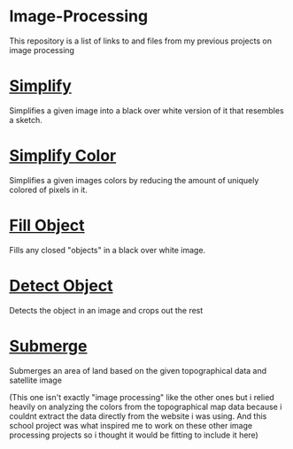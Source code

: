 # Image-Processing

This repository is a list of links to and files from my previous projects on image processing

# [Simplify](https://github.com/EgeEken/Simplify)

Simplifies a given image into a black over white version of it that resembles a sketch.

# [Simplify Color](https://github.com/EgeEken/Simplify-Color)

Simplifies a given images colors by reducing the amount of uniquely colored of pixels in it.

# [Fill Object](https://github.com/EgeEken/Fill-Object)

Fills any closed "objects" in a black over white image.

# [Detect Object](https://github.com/EgeEken/Fill-Detect)

Detects the object in an image and crops out the rest

# [Submerge](https://github.com/EgeEken/Submerge)

Submerges an area of land based on the given topographical data and satellite image

(This one isn't exactly "image processing" like the other ones but i relied heavily on analyzing the colors from the topographical map data because i couldnt extract the data directly from the website i was using. And this school project was what inspired me to work on these other image processing projects so i thought it would be fitting to include it here)
